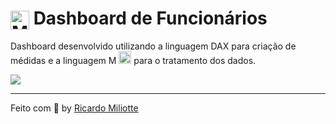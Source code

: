 #  <img align="center" alt="Miliotte-PowerBI" height="30" width="30" src="https://github.com/microsoft/PowerBI-Icons/blob/main/PNG/Power-BI.png"> Dashboard de Funcionários

Dashboard desenvolvido utilizando a linguagem DAX para criação de médidas e a linguagem M <img height="20" width="20" src="https://github.com/microsoft/PowerBI-Icons/blob/main/SVG/Power-Query-Colored.svg">  para o tratamento dos dados.
<p>
<img align="center" src="https://user-images.githubusercontent.com/62629414/197346042-857b54d2-b3e0-4ac9-ad10-de93b6993b5e.gif">

---

Feito com :black_heart: by [Ricardo Miliotte](https://www.linkedin.com/in/ricardo-miliotte-cruz-a430a0166/)

